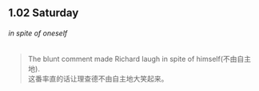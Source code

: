 ## 1.02	Saturday

###### in spite of oneself

>The blunt comment made Richard laugh in spite of himself(不由自主地).  
>	这番率直的话让理查德不由自主地大笑起来。

